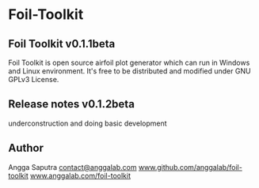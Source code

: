# Foil-Toolkit

Foil Toolkit v0.1.1beta
-----------------------
Foil Toolkit is open source airfoil plot generator which can run in Windows and Linux environment.
It's free to be distributed and modified under GNU GPLv3 License.

Release notes v0.1.2beta
------------------------
underconstruction and doing basic development

Author
------
Angga Saputra <contact@anggalab.com>
www.github.com/anggalab/foil-toolkit
www.anggalab.com/foil-toolkit